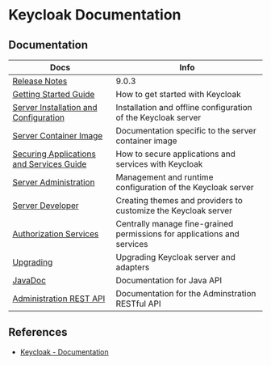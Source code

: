 # Keycloak Documentation

## Documentation

Docs | Info
---|---
[Release Notes](https://www.keycloak.org/docs/latest/release_notes/index.html) | 9.0.3
[Getting Started Guide](https://www.keycloak.org/docs/latest/getting_started/index.html) | How to get started with Keycloak
[Server Installation and Configuration](https://www.keycloak.org/docs/latest/server_installation/index.html) | Installation and offline configuration of the Keycloak server
[Server Container Image](https://github.com/keycloak/keycloak-containers/blob/9.0.3/server/README.md) | Documentation specific to the server container image
[Securing Applications and Services Guide](https://www.keycloak.org/docs/latest/securing_apps/index.html) | How to secure applications and services with Keycloak
[Server Administration](https://www.keycloak.org/docs/latest/server_admin/index.html) | Management and runtime configuration of the Keycloak server
[Server Developer](https://www.keycloak.org/docs/latest/server_development/index.html) | Creating themes and providers to customize the Keycloak server
[Authorization Services](https://www.keycloak.org/docs/latest/authorization_services/index.html) | Centrally manage fine-grained permissions for applications and services
[Upgrading](https://www.keycloak.org/docs/latest/upgrading/index.html) | Upgrading Keycloak server and adapters
[JavaDoc](https://www.keycloak.org/docs-api/9.0/javadocs/index.html) | Documentation for Java API
[Administration REST API](https://www.keycloak.org/docs-api/9.0/rest-api/index.html) | Documentation for the Adminstration RESTful API

## References
- [Keycloak - Documentation](https://www.keycloak.org/documentation)